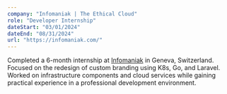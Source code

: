 ```yaml
---
company: "Infomaniak | The Ethical Cloud"
role: "Developer Internship"
dateStart: "03/01/2024"
dateEnd: "08/31/2024"
url: "https://infomaniak.com/"
---
```


Completed a 6-month internship at [Infomaniak](https://infomaniak.com/) in Geneva, Switzerland. Focused on the redesign of custom branding using K8s, Go, and Laravel. Worked on infrastructure components and cloud services while gaining practical experience in a professional development environment.
